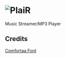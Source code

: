 # ![PlaiR](https://github.com/Kalphalus/.github/blob/b8ac5dd6e74e4610489393dcd229c4eabd90576c/PlaiR/assets/logo.plair.extended.png)
Music Streamer/MP3 Player
## Credits
[Comfortaa Font](https://fonts.google.com/specimen/Comfortaa/license?preview.text=PlaiR)

